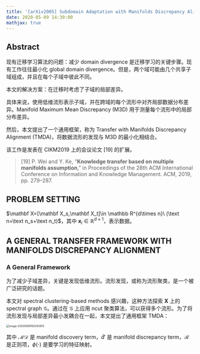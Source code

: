 ```yaml
---
title: '[arXiv2005] Subdomain Adaptation with Manifolds Discrepancy Alignment'
date: 2020-05-09 14:39:00
mathjax: true
---
```


## Abstract

现有迁移学习算法的问题：减少 domain divergence 是迁移学习的关键步骤。现有工作往往最小化 global domain divergence。但是，两个域可能由几个共享子域组成，并且在每个子域中彼此不同。

本文的解决方案：在迁移时考虑了子域的局部差异。

具体来说，使用低维流形表示子域，并在跨域的每个流形中对齐局部数据分布差异。Manifold Maximum Mean Discrepancy (M3D) 用于测量每个流形中的局部分布差异。

然后，本文提出了一个通用框架，称为 Transfer with Manifolds Discrepancy Alignment (TMDA)，将数据流形的发现与 M3D 的最小化相结合。

该工作是发表在 CIKM2019 上的会议论文 [19] 的扩展。

> [19] P. Wei and Y. Ke, “**Knowledge transfer based on multiple manifolds assumption**,” in Proceedings of the 28th ACM International Conference on Information and Knowledge Management. ACM, 2019, pp. 279–287.

## PROBLEM SETTING

$\mathbf X=[\mathbf X_s,\mathbf X_t]\in \mathbb R^{d\times n}\ (\text n=\text n_s+\text n_t)$，其中 $\mathbf x_i\in\mathbb R^{d\times 1}$，表示数据。

## A GENERAL TRANSFER FRAMEWORK WITH MANIFOLDS DISCREPANCY ALIGNMENT

### A General Framework

为了减少子域差异，关键是发现低维流形。流形发现，或称为流形聚类，是一个被广泛研究的话题。

本文对 spectral clustering-based methods 感兴趣，这种方法探索 $\mathbf X$ 上的 spectral graph $\mathcal G$。通过在 $\mathcal G$ 上应用 ncut 聚类算法，可以获得多个流形。为了将流形发现与局部差异最小发耦合在一起，本文提出了通用框架 TMDA：

<img src="https://i.loli.net/2020/05/09/mlcfiSdWragZyth.png" alt="image-20200509150343813" style="zoom:50%;" />

其中 $\mathcal{MD}$ 是 manifold discovery term，$\hat d'$ 是 manifold discrepancy term，$\mathcal R$ 是正则项，$\phi(\cdot)$ 是要学习的特征映射。